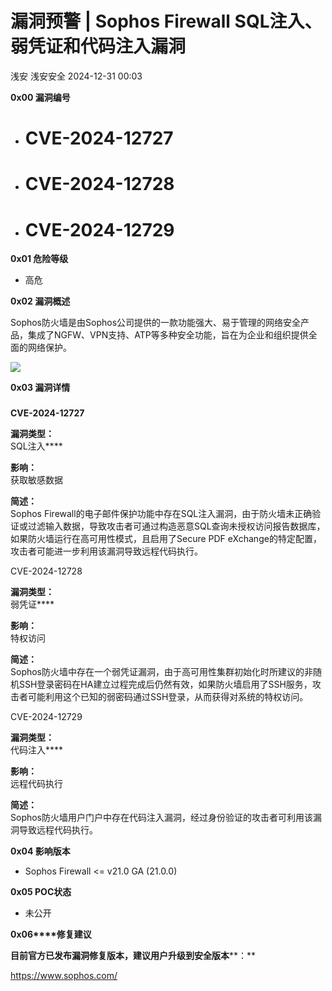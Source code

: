 #  漏洞预警 | Sophos Firewall SQL注入、弱凭证和代码注入漏洞   
浅安  浅安安全   2024-12-31 00:03  
  
**0x00 漏洞编号**  
- # CVE-2024-12727  
  
- # CVE-2024-12728  
  
- # CVE-2024-12729  
  
**0x01 危险等级**  
- 高危  
  
**0x02 漏洞概述**  
  
Sophos防火墙是由Sophos公司提供的一款功能强大、易于管理的网络安全产品，集成了NGFW、VPN支持、ATP等多种安全功能，旨在为企业和组织提供全面的网络保护。  
  
![](https://mmbiz.qpic.cn/sz_mmbiz_png/7stTqD182SWd1a3VRIeVBRap94GX4e5SFxNQ3y4ichqTgpfIOFtUoBAXneHDgQepXVTztpALu8sicicK7QKgtwKKg/640?wx_fmt=png&from=appmsg "")  
  
**0x03 漏洞详情**  
###   
  
**CVE-2024-12727**  
  
**漏洞类型：**  
SQL注入****  
  
**影响：**  
获取敏感数据  
  
**简述：**  
Sophos Firewall的电子邮件保护功能中存在SQL注入漏洞，由于防火墙未正确验证或过滤输入数据，导致攻击者可通过构造恶意SQL查询未授权访问报告数据库，如果防火墙运行在高可用性模式，且启用了Secure PDF eXchange的特定配置，攻击者可能进一步利用该漏洞导致远程代码执行。  
  
CVE-2024-12728  
  
**漏洞类型：**  
弱凭证****  
  
**影响：**  
特权访问  
  
**简述：**  
Sophos防火墙中存在一个弱凭证漏洞，由于高可用性集群初始化时所建议的非随机SSH登录密码在HA建立过程完成后仍然有效，如果防火墙启用了SSH服务，攻击者可能利用这个已知的弱密码通过SSH登录，从而获得对系统的特权访问。  
  
CVE-2024-12729  
  
**漏洞类型：**  
代码注入****  
  
**影响：**  
远程代码执行  
  
**简述：**  
Sophos防火墙用户门户中存在代码注入漏洞，经过身份验证的攻击者可利用该漏洞导致远程代码执行。  
  
**0x04 影响版本**  
- Sophos Firewall <= v21.0 GA (21.0.0)  
  
**0x05 POC状态**  
- 未公开  
  
**0x06****修复建议**  
  
**目前官方已发布漏洞修复版本，建议用户升级到安全版本****：**  
  
https://www.sophos.com/  
  
  
  
